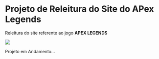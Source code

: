 <h1>Projeto de Releitura do Site do APex Legends</h1>

<p>Releitura do site referente ao jogo <strong>APEX LEGENDS</strong></p>
<p><a href="https://dgzinhony.github.io/Apex-Legends-Releitura/" target="_blank"><img src="https://img.shields.io/badge/Apex%20Legend-Site-red" target="_blank"></a></p>
 
 <p>Projeto em Andamento...</p>
